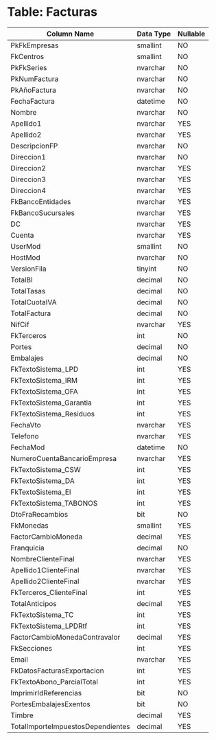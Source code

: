 # Table: Facturas

| Column Name | Data Type | Nullable |
|-------------|-----------|----------|
| PkFkEmpresas | smallint | NO |
| FkCentros | smallint | NO |
| PkFkSeries | nvarchar | NO |
| PkNumFactura | nvarchar | NO |
| PkAñoFactura | nvarchar | NO |
| FechaFactura | datetime | NO |
| Nombre | nvarchar | NO |
| Apellido1 | nvarchar | YES |
| Apellido2 | nvarchar | YES |
| DescripcionFP | nvarchar | NO |
| Direccion1 | nvarchar | NO |
| Direccion2 | nvarchar | YES |
| Direccion3 | nvarchar | YES |
| Direccion4 | nvarchar | YES |
| FkBancoEntidades | nvarchar | YES |
| FkBancoSucursales | nvarchar | YES |
| DC | nvarchar | YES |
| Cuenta | nvarchar | YES |
| UserMod | smallint | NO |
| HostMod | nvarchar | NO |
| VersionFila | tinyint | NO |
| TotalBI | decimal | NO |
| TotalTasas | decimal | NO |
| TotalCuotaIVA | decimal | NO |
| TotalFactura | decimal | NO |
| NifCif | nvarchar | YES |
| FkTerceros | int | NO |
| Portes | decimal | NO |
| Embalajes | decimal | NO |
| FkTextoSistema_LPD | int | YES |
| FkTextoSistema_IRM | int | YES |
| FkTextoSistema_OFA | int | YES |
| FkTextoSistema_Garantia | int | YES |
| FkTextoSistema_Residuos | int | YES |
| FechaVto | nvarchar | YES |
| Telefono | nvarchar | YES |
| FechaMod | datetime | NO |
| NumeroCuentaBancarioEmpresa | nvarchar | YES |
| FkTextoSistema_CSW | int | YES |
| FkTextoSistema_DA | int | YES |
| FkTextoSistema_EI | int | YES |
| FkTextoSistema_TABONOS | int | YES |
| DtoFraRecambios | bit | NO |
| FkMonedas | smallint | YES |
| FactorCambioMoneda | decimal | YES |
| Franquicia | decimal | NO |
| NombreClienteFinal | nvarchar | YES |
| Apellido1ClienteFinal | nvarchar | YES |
| Apellido2ClienteFinal | nvarchar | YES |
| FkTerceros_ClienteFinal | int | YES |
| TotalAnticipos | decimal | YES |
| FkTextoSistema_TC | int | YES |
| FkTextoSistema_LPDRtf | int | YES |
| FactorCambioMonedaContravalor | decimal | YES |
| FkSecciones | int | YES |
| Email | nvarchar | YES |
| FkDatosFacturasExportacion | int | YES |
| FkTextoAbono_ParcialTotal | int | YES |
| ImprimirIdReferencias | bit | NO |
| PortesEmbalajesExentos | bit | NO |
| Timbre | decimal | YES |
| TotalImporteImpuestosDependientes | decimal | YES |
